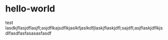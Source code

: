 # hello-world
test
lasdkjflasjdflasjfl;asjdflkajsdflkjaslkfjaslkdfjlaskjflaskjdfl;sajdfl;asjflaskjdflkjsdlfasdfasfasasasfasdf
